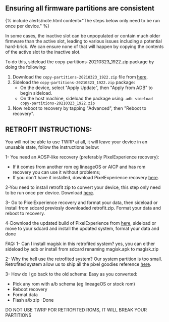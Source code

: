 ## Ensuring all firmware partitions are consistent

{% include alerts/note.html content="The steps below only need to be run once per device." %}

In some cases, the inactive slot can be unpopulated or contain much older firmware than the active slot, leading to various issues including a potential hard-brick. We can ensure none of that will happen by copying the contents of the active slot to the inactive slot.

To do this, sideload the copy-partitions-20210323_1922.zip package by doing the following:
1. Download the `copy-partitions-20210323_1922.zip` file from [here](https://github.com/PixelExperience-Devices/blobs/blob/main/copy-partitions-20210323_1922.zip?raw=true).
2. Sideload the `copy-partitions-20210323_1922.zip` package:
    * On the device, select "Apply Update", then "Apply from ADB" to begin sideload.
    * On the host machine, sideload the package using: `adb sideload copy-partitions-20210323_1922.zip`
3. Now reboot to recovery by tapping "Advanced", then "Reboot to recovery".

## RETROFIT INSTRUCTIONS:

You will not be able to use TWRP at all, it will leave your device in an unusable state, follow the instructions below:

1- You need an AOSP-like recovery (preferably PixelExperience recovery):
 - If it comes from another rom eg lineageOS or AICP and has rom recovery you can use it without problems;
 - If you don't have it installed, download PixelExperience recovery [here](https://download.pixelexperience.org/lake).

2-You need to install retrofit zip to convert your device, this step only need to be run once per device.
  Download [here](https://mega.nz/file/zR02mZoa#y16UYOkcNcUx8lI2QMo38agFa0Ytow3eVmr2MNdOM0o).

3- Go to PixelExperience recovery and format your data, then sideload or install from sdcard previosly downloaded retrofit.zip. Format your data and reboot to recovery.

4-Download the updated build of PixelExperience from [here](https://get.pixelexperience.org/lake), sideload or move to your sdcard and install the updated system, format your data and done

FAQ:
1- Can I install magisk in this retrofited system?
yes, you can either sideload by adb or install from sdcard renaming magisk.apk to magisk.zip

2- Why the hell use the retrofited system?
Our system partition is too small. Retrofited system allow us to ship all the pixel goodies
reference [here](https://source.android.com/devices/tech/ota/dynamic_partitions).

3- How do I go back to the old schema:
Easy as you converted:
- Pick any rom with a/b schema (eg lineageOS or stock rom)
- Reboot recovery
- Format data
- Flash a/b zip
-Done

DO NOT USE TWRP FOR RETROFITED ROMS, IT WILL BREAK YOUR PARTITIONS
